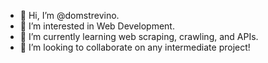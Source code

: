 - 👋 Hi, I’m @domstrevino.
- 👀 I’m interested in Web Development.
- 🌱 I’m currently learning web scraping, crawling, and APIs.
- 💞️ I’m looking to collaborate on any intermediate project!

<!---
domstrevino/domstrevino is a ✨ special ✨ repository because its `README.md` (this file) appears on your GitHub profile.
You can click the Preview link to take a look at your changes.
--->
